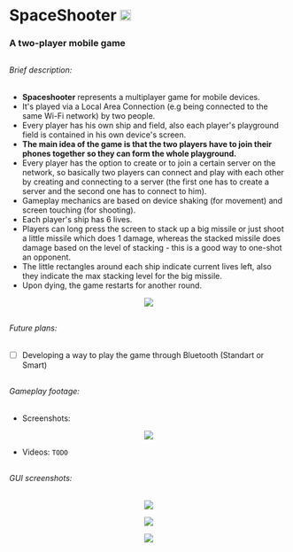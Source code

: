 # SpaceShooter <img src="http://i.imgur.com/em8F2oy.png" width="20" height = "20"> 
### A two-player mobile game

##

###### Brief description:
- **Spaceshooter** represents a multiplayer game for mobile devices. 
- It's played via a Local Area Connection (e.g being connected to the same Wi-Fi network) by two people. 
- Every player has his own ship and field, also each player's playground field is contained in his own device's screen. 
- **The main idea of the game is that the two players have to join their phones together so they can form the whole playground.** 
- Every player has the option to create or to join a certain server on the network, so basically two players can connect and play with each other by creating and connecting to a server (the first one has to create a server and the second one has to connect to him). 
- Gameplay mechanics are based on device shaking (for movement) and screen touching (for shooting). 
- Each player's ship has 6 lives. 
- Players can long press the screen to stack up a big missile or just shoot a little missile which does 1 damage, whereas the stacked missile does damage based on the level of stacking - this is a good way to one-shot an opponent. 
- The little rectangles around each ship indicate current lives left, also they indicate the max stacking level for the big missile. 
- Upon dying, the game restarts for another round.
<p align="center">
  <img src = "http://i.imgur.com/nrXV6yF.png"/>
</p>

##

###### Future plans:
- [ ] Developing a way to play the game through Bluetooth (Standart or Smart)

##

###### Gameplay footage:
- Screenshots:
<p align="center">
  <img src = "https://i.imgur.com/xnSXPtH.png"/>
</p>

- Videos:
`TODO`

##

###### GUI screenshots:
<p align="center">
  <img src = "https://i.imgur.com/dIQDsEk.png"/>
</p>

<p align="center">
  <img src = "https://i.imgur.com/X3vqExh.png"/>
</p>

<p align="center">
  <img src = "https://i.imgur.com/Qj1gGFb.png"/>
</p>  
